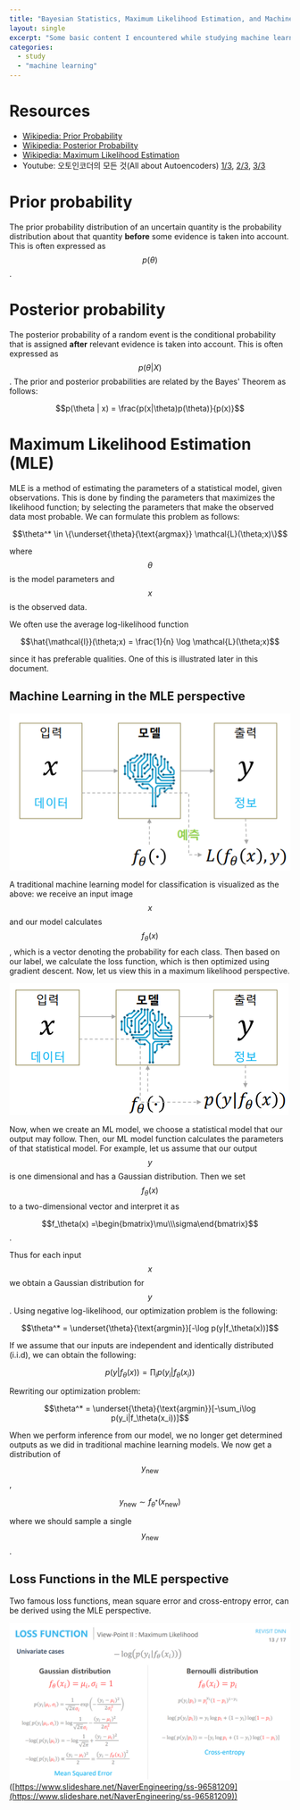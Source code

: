 ```yaml
---
title: "Bayesian Statistics, Maximum Likelihood Estimation, and Machine Learning"
layout: single
excerpt: "Some basic content I encountered while studying machine learning. A very brief explanation of prior probabilities, posterior probabilities, maximum likelihood estimation, and how they provide a new viewpoint for machine learning models."
categories:
  - study
  - "machine learning"
---
```

# Resources
- [Wikipedia: Prior Probability](https://en.wikipedia.org/wiki/Prior_probability)
- [Wikipedia: Posterior Probability](https://en.wikipedia.org/wiki/Posterior_probability)
- [Wikipedia: Maximum Likelihood Estimation](https://en.wikipedia.org/wiki/Maximum_likelihood_estimation)
- Youtube: 오토인코더의 모든 것(All about Autoencoders) [1/3](https://www.youtube.com/watch?v=o_peo6U7IRM), [2/3](https://www.youtube.com/watch?v=rNh2CrTFpm4), [3/3](https://www.youtube.com/watch?v=LeVkjCuUdRs)

# Prior probability
The prior probability distribution of an uncertain quantity is the probability distribution about that quantity **before** some evidence is taken into account. This is often expressed as $$p(\theta)$$.

# Posterior probability
The posterior probability of a random event is the conditional probability that is assigned **after** relevant evidence is taken into account. This is often expressed as $$p(\theta | X)$$. The prior and posterior probabilities are related by the Bayes' Theorem as follows:

$$p(\theta | x) = \frac{p(x|\theta)p(\theta)}{p(x)}$$

# Maximum Likelihood Estimation (MLE)
MLE is a method of estimating the parameters of a statistical model, given observations. This  is done by finding the parameters that maximizes the likelihood function; by selecting the parameters that make the observed data most probable. We can formulate this problem as follows:

$$\theta^* \in \{\underset{\theta}{\text{argmax}} \mathcal{L}(\theta;x)\}$$

where $$\theta$$ is the model parameters and $$x$$ is the observed data.

We often use the average log-likelihood function

$$\hat{\mathcal{l}}(\theta;x) = \frac{1}{n} \log \mathcal{L}(\theta;x)$$

since it has preferable qualities. One of this is illustrated later in this document.

## Machine Learning in the MLE perspective
![Tradidional machine learning models](https://raw.githubusercontent.com/jaywonchung/jaywonchung.github.io/master/assets/images/posts/2019-01-29-ML-model-traditional.png)

A traditional machine learning model for classification is visualized as the above: we receive an input image $$x$$ and our model calculates $$f_\theta (x)$$, which is a vector denoting the probability for each class. Then based on our label, we calculate the loss function, which is then optimized using gradient descent. Now, let us view this in a maximum likelihood perspective.

![Machine learning models in a MLE perspective](https://raw.githubusercontent.com/jaywonchung/jaywonchung.github.io/master/assets/images/posts/2019-01-29-ML-model-MLE.png)

Now, when we create an ML model, we choose a statistical model that our output may follow. Then, our ML model function calculates the parameters of that statistical model. For example, let us assume that our output $$y$$ is one dimensional and has a Gaussian distribution. Then we set $$f_\theta(x)$$ to a two-dimensional vector and interpret it as 

$$f_\theta(x) =\begin{bmatrix}\mu\\\sigma\end{bmatrix}$$.

Thus for each input $$x$$ we obtain a Gaussian distribution for $$y$$. Using negative log-likelihood, our optimization problem is the following:

$$\theta^* = \underset{\theta}{\text{argmin}}[-\log p(y|f_\theta(x))]$$

If we assume that our inputs are independent and identically distributed (i.i.d), we can obtain the following:

$$p(y|f_\theta(x)) = \prod_i p(y_i|f_\theta(x_i))$$

Rewriting our optimization problem:

$$\theta^* = \underset{\theta}{\text{argmin}}[-\sum_i\log p(y_i|f_\theta(x_i))]$$

When we perform inference from our model, we no longer get determined outputs as we did in traditional machine learning models. We now get a distribution of $$y_\text{new}$$,

$$y_\text{new} \sim f_{\theta^*}(x_\text{new})$$

where we should sample a single $$y_\text{new}$$.

## Loss Functions in the MLE perspective
Two famous loss functions, mean square error and cross-entropy error, can be derived using the MLE perspective.

![Loss function derived](https://raw.githubusercontent.com/jaywonchung/jaywonchung.github.io/master/assets/images/posts/2019-01-29-Loss-functions-MLE.png)
([https://www.slideshare.net/NaverEngineering/ss-96581209](https://www.slideshare.net/NaverEngineering/ss-96581209))





